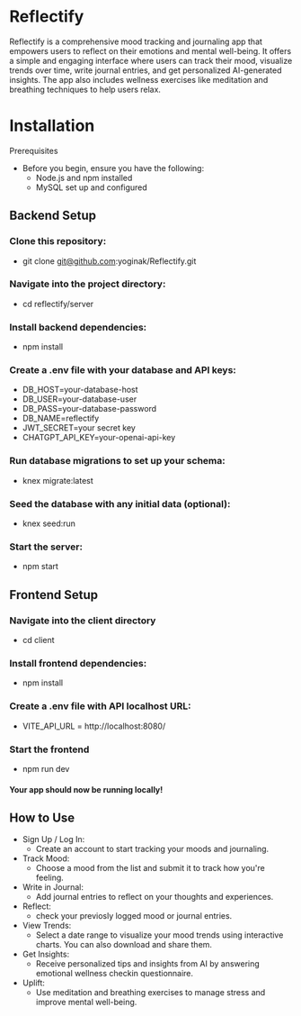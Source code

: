 # Reflectify 
Reflectify is a comprehensive mood tracking and journaling app that empowers users to reflect on their emotions and mental well-being. It offers a simple and engaging interface where users can track their mood, visualize trends over time, write journal entries, and get personalized AI-generated insights. The app also includes wellness exercises like meditation and breathing techniques to help users relax.

# Installation
Prerequisites
- Before you begin, ensure you have the following:
    - Node.js and npm installed
    - MySQL set up and configured

## Backend Setup

### Clone this repository:
- git clone git@github.com:yoginak/Reflectify.git

### Navigate into the project directory:
- cd reflectify/server

### Install backend dependencies:
- npm install

### Create a .env file with your database and API keys:
- DB_HOST=your-database-host
- DB_USER=your-database-user
- DB_PASS=your-database-password
- DB_NAME=reflectify
- JWT_SECRET=your secret key
- CHATGPT_API_KEY=your-openai-api-key

### Run database migrations to set up your schema:
- knex migrate:latest

### Seed the database with any initial data (optional):
- knex seed:run

### Start the server:
- npm start

## Frontend Setup

### Navigate into the client directory
- cd client

### Install frontend dependencies:
- npm install

### Create a .env file with API localhost URL:
- VITE_API_URL = http://localhost:8080/

### Start the frontend
- npm run dev

#### Your app should now be running locally!

## How to Use
- Sign Up / Log In: 
    - Create an account to start tracking your moods and journaling.
- Track Mood: 
    - Choose a mood from the list and submit it to track how you're feeling.
- Write in Journal: 
    - Add journal entries to reflect on your thoughts and experiences.
- Reflect: 
    - check your previosly logged mood or journal entries.
- View Trends: 
    - Select a date range to visualize your mood trends using interactive charts. You can also download and share them.
- Get Insights: 
    - Receive personalized tips and insights from AI by answering emotional wellness checkin questionnaire.
- Uplift: 
    - Use meditation and breathing exercises to manage stress and improve mental well-being.

